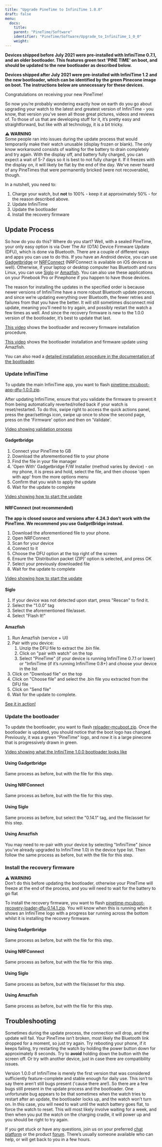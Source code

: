 ```yaml
---
title: "Upgrade PineTime to InfiniTime 1.0.0"
draft: false
menu:
  docs:
    title:
    parent: "PineTime/Software"
    identifier: "PineTime/Software/Upgrade_to_InfiniTime_1_0_0"
    weight: 
---
```


**Devices shipped before July 2021 were pre-installed with InfiniTime 0.7.1, and an older bootloader. This features green text 'PINE TIME' on boot, and should be updated to the new bootloader as described below.**

**Devices shipped after July 2021 were pre-installed with InfiniTime 1.2 and the new bootloader, which can be identified by the green Pinecone image on boot. The instructions below are unnecessary for these devices.**

Congratulations on receiving your new PineTime!

So now you’re probably wondering exactly how on earth do you go about upgrading your watch to the latest and greatest version of InfiniTime - you know, that version you’ve seen all those great pictures, videos and reviews of. To those of us that are developing stuff for it, it’s pretty easy and straightforward, but like with all technology, it is a bit tricky.

**⚠️ WARNING**\
Some people ran into issues during the update process that would temporarily make their watch unusable (display frozen or blank). The only know workaround consists of waiting for the battery to drain completely and try again. With the display off, and battery fully charged, you can expect a wait of 5-7 days so it is best to not fully charge it. If it freezes with the display on, it will likely be flat by the end of the day. We’ve never heard of any PineTimes that were permanently bricked (were not recoverable), though. 

In a nutshell, you need to:

1. Charge your watch, but **not** to 100% - keep it at approximately 50% - for the reason described above.
2. Update InfiniTime
3. Update the bootloader
4. Install the recovery firmware

## Update Process

So how do you do this? Where do you start? Well, with a sealed PineTime, your only easy option is via Over The Air (OTA) Device Firmware Update (DFU), which is done via Bluetooth. There are a couple of different ways and apps you can use to do this. If you have an Android device, you can use [Gadgetbridge](https://f-droid.org/en/packages/nodomain.freeyourgadget.gadgetbridge/) or [NRFConnect](https://play.google.com/store/apps/details?id=no.nordicsemi.android.mcp) (NRFConnect is available on iOS devices as well). Otherwise, if your laptop or desktop computer has Bluetooth and runs Linux, you can use [Siglo](https://github.com/alexr4535/siglo) or [Amazfish](https://github.com/piggz/harbour-amazfish). You can also use these applications on your Pinebook Pro or Pinephone if you happen to have those devices.

The reason for installing the updates in the specified order is because newer versions of InfiniTime have a more robust Bluetooth update process, and since we’re updating everything over Bluetooth, the fewer retries and failures from that you have the better. It will still sometimes disconnect mid update, meaning you’ll need to try again, and possibly restart the watch a few times as well. And since the recovery firmware is new to the 1.0.0 version of the bootloader, it’s best to update that last.

[This video](https://video.codingfield.com/videos/watch/831077c5-16f3-47b4-9b2b-c4bbfecc6529) shows the bootloader and recovery firmware installation procedure.

[This video](https://video.codingfield.com/videos/watch/f7bffb3d-a6a1-43c4-8f01-f4aeff4adf9e) shows the bootloader installation and firmware update using Amazfish.

You can also read a [detailed installation procedure in the documentation of the bootloader](https://github.com/JF002/pinetime-mcuboot-bootloader/blob/339224cf5ed21f4e8b2d22eaeab9869120f7f752/docs/howToUpdate.md).

### Update InfiniTime

To update the main InfiniTime app, you want to flash [pinetime-mcuboot-app-dfu-1.0.0.zip](https://github.com/JF002/InfiniTime/releases/download/1.0.0/pinetime-mcuboot-app-dfu-1.0.0.zip).

After updating InfiniTime, ensure that you validate the firmware to prevent it from being automatically reverted/rolled back if your watch is reset/restarted. To do this, swipe right to access the quick actions panel, press the gear/settings icon, swipe up once to show the second page, press on the 'Firmware' option and then on 'Validate'.

[Video showing validation process](https://youtu.be/-5lwBd60k0Q)

#### Gadgetbridge

1. Connect your PineTime to GB
2. Download the aforementioned file to your phone
3. Find the file in your file manager
4. 'Open With' Gadgetbridge F/W Installer (method varies by device) - on my phone, it is press and hold, select the file, and then choose 'open with app' from the more options menu
5. Confirm that you wish to apply the update
6. Wait for the update to complete

[Video showing how to start the update](https://youtu.be/nAaaC7D5sVo)

#### NRFConnect (not recommended)

**The app is closed source and versions after 4.24.3 don’t work with the PineTime. We recommend you use GadgetBridge instead.**

1. Download the aforementioned file to your phone.
2. Open NRFConnect
3. Scan for your device
4. Connect to it
5. Choose the DFU option at the top right of the screen
6. Ensure the 'Distribution packet (ZIP)' option is selected, and press OK
7. Select your previously downloaded file
8. Wait for the update to complete

[Video showing how to start the update](https://youtu.be/jnX7WwYDiDE)

#### Siglo

1. If your device was not detected upon start, press "Rescan" to find it.
2. Select the "1.0.0" tag
3. Select the aforementioned file/asset.
4. Select "Flash It!"

#### Amazfish

1. Run Amazfish (service + UI)
2. Pair with you device:
   1. Unzip the DFU file to extract the .bin file.
   2. Click on "pair with watch" on the top
   3. Select "PineTime" (if your device is running InfiniTime 0.7.1 or lower) or "InfiniTime (if it’s running InfiniTime 0.8+) and choose your device in the list
3. Click on "Download file" on the top
4. Click on "Choose file" and select the .bin file you extracted from the DFU file
5. Click on "Send file"
6. Wait for the update to complete.

[See it in action!](https://video.codingfield.com/videos/watch/41cfcf5d-b0e6-4323-8056-b0a6682d1f25)

### Update the bootloader

To update the bootloader, you want to flash [reloader-mcuboot.zip](https://github.com/JF002/InfiniTime/releases/download/0.14.1/reloader-mcuboot.zip).
Once the bootloader is updated, you should notice that the boot logo has changed. Previously, it was a green "PineTime" logo, and now it is a large pinecone that is progressively drawn in green.

[Video showing what the InfiniTime 1.0.0 bootloader looks like](https://youtu.be/fvHQ8ZeqnOo)

#### Using Gadgetbridge

Same process as before, but with the file for this step.

#### Using NRFConnect

Same process as before, but with the file for this step.

#### Using Siglo

Same process as before, but select the "0.14.1" tag, and the file/asset for this step.

#### Using Amazfish

You may need to re-pair with your device by selecting "InfiniTime" (since you’ve already upgraded to InfiniTime 1.0) in the device type list. Then follow the same process as before, but with the file for this step.

### Install the recovery firmware

**⚠️ WARNING**\
Don’t do this before updating the bootloader, otherwise your PineTime will freeze at the end of the process, and you will need to wait for the battery to go flat 

To install the recovery firmware, you want to flash [pinetime-mcuboot-recovery-loader-dfu-0.14.1.zip](https://github.com/JF002/InfiniTime/releases/download/0.14.1/pinetime-mcuboot-recovery-loader-dfu-0.14.1.zip). You will know when this is running when it shows an InfiniTime logo with a progress bar running across the bottom whilst it is installing the recovery firmware.

#### Using Gadgetbridge

Same process as before, but with the file for this step.

#### Using NRFConnect

Same process as before, but with the file for this step.

#### Using Siglo

Same process as before, but with the file/asset for this step.

#### Using Amazfish

Same process as before, but with the file for this step.

## Troubleshooting

Sometimes during the update process, the connection will drop, and the update will fail. Your PineTime isn’t broken, most likely the Bluetooth link dropped for a moment, so just try again. Try rebooting your phone, if it keeps failing, try restarting the watch by holding the power button down for approximately 8 seconds. Try to **avoid** holding down the button with the screen off. Or try with another device, just in case there are compatibility issues.

Version 1.0.0 of InfiniTime is merely the first version that was considered sufficiently feature-complete and stable enough for daily use. This isn’t to say there aren’t still bugs present ('cause there are!). So there are a few bugs still present in the update process and the bootloader. One unfortunate bug appears to be that sometimes when the watch tries to restart after an update, the bootloader locks up, and the watch won’t turn on. In this case, you will need to wait until the watch battery goes flat, to force the watch to reset. This will most likely involve waiting for a week, and then when you put the watch on the charging cradle, it will power up and you should be right to try again.

If you get stuck or have any questions, join us on your preferred [chat platform](/documentation#Chat_Platforms) or the product [forum](https://forum.pine64.org/forumdisplay.php?fid=134). There’s usually someone available who can help, or will get back to you in a few hours.
